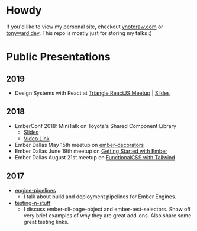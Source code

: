 # Howdy
If you'd like to view my personal site, checkout [ynotdraw.com](ynotdraw.com) or [tonyward.dev](https://www.tonyward.dev).  This repo is mostly just for storing my talks :)


# Public Presentations
## 2019
- Design Systems with React at [Triangle ReactJS Meetup](https://www.meetup.com/triangle-reactjs-developers/events/261057031/)  | [Slides](https://speakerdeck.com/ynotdraw/design-systems-with-react)

## 2018
- EmberConf 2018: MiniTalk on Toyota's Shared Component Library
  - [Slides](https://speakerdeck.com/ynotdraw/emberconf2018-toyotas-shared-component-library)
  - [Video Link](https://www.youtube.com/watch?v=bt9MRkf5Mus&feature=youtu.be&t=24237)
- Ember Dallas May 15th meetup on [ember-decorators](https://ynotdraw.github.io/ember-decorators/index.html#/)
- Ember Dallas June 19th meetup on [Getting Started with Ember](https://ynotdraw.github.io/ember-getting-started/#/)
- Ember Dallas August 21st meetup on [FunctionalCSS with Tailwind](https://ynotdraw.github.io/tailwind-css/#/)

## 2017
- [engine-pipelines](https://ynotdraw.github.io/engine-pipelines/index.html#/)
  - I talk about build and deployment pipelines for Ember Engines.
- [testing-n-stuff](https://ynotdraw.github.io/testing-n-stuff/index.html#/)
  - I discuss ember-cli-page-object and ember-test-selectors. Show off very brief examples of why they are great add-ons.  Also share some great testing links.

